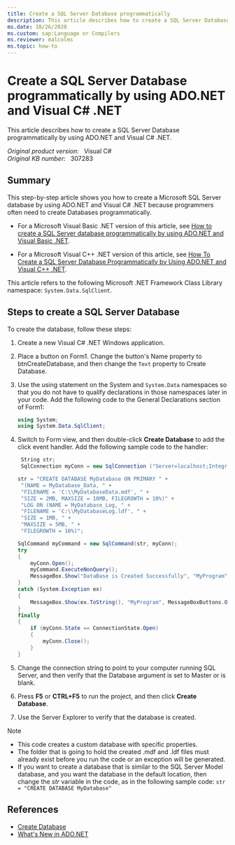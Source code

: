 ```yaml
---
title: Create a SQL Server Database programmatically
description: This article describes how to create a SQL Server Database programmatically by using ADO.NET and Visual C# .NET.
ms.date: 10/26/2020
ms.custom: sap:Language or Compilers
ms.reviewer: malcolms
ms.topic: how-to
---
```

# Create a SQL Server Database programmatically by using ADO.NET and Visual C# .NET

This article describes how to create a SQL Server Database programmatically by using ADO.NET and Visual C# .NET.

_Original product version:_ &nbsp; Visual C#  
_Original KB number:_ &nbsp; 307283

## Summary

This step-by-step article shows you how to create a Microsoft SQL Server database by using ADO.NET and Visual C# .NET because programmers often need to create Databases programmatically.

- For a Microsoft Visual Basic .NET version of this article, see [How to create a SQL Server database programmatically by using ADO.NET and Visual Basic .NET](https://support.microsoft.com/help/305079/).  

- For a Microsoft Visual C++ .NET version of this article, see [How To Create a SQL Server Database Programmatically by Using ADO.NET and Visual C++ .NET](https://support.microsoft.com/help/307402).  

This article refers to the following Microsoft .NET Framework Class Library namespace: `System.Data.SqlClient`.

## Steps to create a SQL Server Database

To create the database, follow these steps:

1. Create a new Visual C# .NET Windows application.
2. Place a button on Form1. Change the button's Name property to btnCreateDatabase, and then change the `Text` property to Create Database.
3. Use the using statement on the System and `System.Data` namespaces so that you do not have to qualify declarations in those namespaces later in your code. Add the following code to the General Declarations section of Form1:

    ```csharp
    using System;
    using System.Data.SqlClient;
    ```

4. Switch to Form view, and then double-click **Create Database** to add the click event handler. Add the following sample code to the handler:

    ```csharp
     String str;
     SqlConnection myConn = new SqlConnection ("Server=localhost;Integrated security=SSPI;database=master");
    
    str = "CREATE DATABASE MyDatabase ON PRIMARY " +
     "(NAME = MyDatabase_Data, " +
     "FILENAME = 'C:\\MyDatabaseData.mdf', " +
     "SIZE = 2MB, MAXSIZE = 10MB, FILEGROWTH = 10%)" +
     "LOG ON (NAME = MyDatabase_Log, " +
     "FILENAME = 'C:\\MyDatabaseLog.ldf', " +
     "SIZE = 1MB, " +
     "MAXSIZE = 5MB, " +
     "FILEGROWTH = 10%)";
    
    SqlCommand myCommand = new SqlCommand(str, myConn);
    try
    {
        myConn.Open();
        myCommand.ExecuteNonQuery();
        MessageBox.Show("DataBase is Created Successfully", "MyProgram", MessageBoxButtons.OK, MessageBoxIcon.Information);
    }
    catch (System.Exception ex)
    {
        MessageBox.Show(ex.ToString(), "MyProgram", MessageBoxButtons.OK, MessageBoxIcon.Information);
    }
    finally
    {
        if (myConn.State == ConnectionState.Open)
        {
            myConn.Close();
        }
    }
    ```

5. Change the connection string to point to your computer running SQL Server, and then verify that the Database argument is set to Master or is blank.
6. Press **F5** or **CTRL+F5** to run the project, and then click **Create Database**.
7. Use the Server Explorer to verify that the database is created.

> [!NOTE]
> - This code creates a custom database with specific properties.
> - The folder that is going to hold the created .mdf and .ldf files must already exist before you run the code or an exception will be generated.
> - If you want to create a database that is similar to the SQL Server Model database, and you want the database in the default location, then change the *str* variable in the code, as in the following sample code: `str = "CREATE DATABASE MyDatabase"`

## References

- [Create Database](/sql/t-sql/statements/create-database-transact-sql)
- [What's New in ADO.NET](/dotnet/framework/data/adonet/whats-new)
